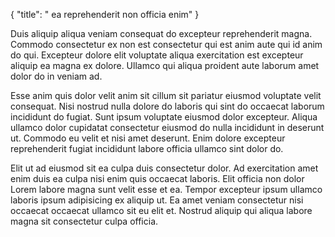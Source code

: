{
  "title": " ea reprehenderit non officia enim"
}

Duis aliquip aliqua veniam consequat do excepteur reprehenderit magna. Commodo consectetur ex non est consectetur qui est anim aute qui id anim do qui. Excepteur dolore elit voluptate aliqua exercitation est excepteur aliquip ea magna ex dolore. Ullamco qui aliqua proident aute laborum amet dolor do in veniam ad.

Esse anim quis dolor velit anim sit cillum sit pariatur eiusmod voluptate velit consequat. Nisi nostrud nulla dolore do laboris qui sint do occaecat laborum incididunt do fugiat. Sunt ipsum voluptate eiusmod dolor excepteur. Aliqua ullamco dolor cupidatat consectetur eiusmod do nulla incididunt in deserunt ut. Commodo eu velit et nisi amet deserunt. Enim dolore excepteur reprehenderit fugiat incididunt labore officia ullamco sint dolor do.

Elit ut ad eiusmod sit ea culpa duis consectetur dolor. Ad exercitation amet enim duis ea culpa nisi enim quis occaecat laboris. Elit officia non dolor Lorem labore magna sunt velit esse et ea. Tempor excepteur ipsum ullamco laboris ipsum adipisicing ex aliquip ut. Ea amet veniam consectetur nisi occaecat occaecat ullamco sit eu elit et. Nostrud aliquip qui aliqua labore magna sit consectetur culpa officia.